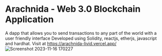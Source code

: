 # Arachnida - Web 3.0 Blockchain Application
 A dapp that allows you to send transactions to any part of the world with a user friendly interface
 Developed using Solidity, reactjs, etherjs, javascript and hardhat.
 Visit at https://arachnida-livid.vercel.app/
![Screenshot 2023-11-16 170227](https://github.com/nazlul/NewDapp/assets/125956037/6a1b4d17-513e-4005-90bc-54ddbc8f01ad)




 
